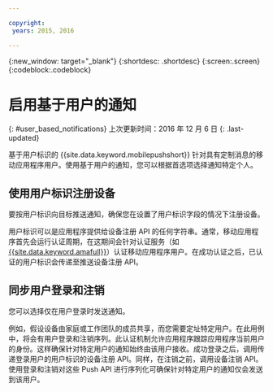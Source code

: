 ```yaml
---

copyright:
 years: 2015, 2016

---
```


{:new_window: target="_blank"}
{:shortdesc: .shortdesc}
{:screen:.screen}
{:codeblock:.codeblock}

# 启用基于用户的通知
{: #user_based_notifications}
上次更新时间：2016 年 12 月 6 日
{: .last-updated}

基于用户标识的 {{site.data.keyword.mobilepushshort}} 针对具有定制消息的移动应用程序用户。使用基于用户的通知，您可以根据首选项选择通知特定个人。

## 使用用户标识注册设备
要按用户标识向目标推送通知，确保您在设置了用户标识字段的情况下注册设备。     

用户标识可以是应用程序提供给设备注册 API 的任何字符串。通常，移动应用程序首先会运行认证周期，在这期间会针对认证服务（如 [{{site.data.keyword.amafull}}](https://console.ng.bluemix.net/docs/services/mobileaccess/index.html)）认证移动应用程序用户。在成功认证之后，已认证的用户标识会传递至推送设备注册 API。 

## 同步用户登录和注销 

您可以选择仅在用户登录时发送通知。 

例如，假设设备由家庭或工作团队的成员共享，而您需要定址特定用户。在此用例中，将会有用户登录和注销序列。此认证机制允许应用程序跟踪应用程序当前用户的身份。这样确保针对特定用户的通知始终由该用户接收。成功登录之后，调用传递登录用户的用户标识的设备注册 API。同样，在注销之前，调用设备注销 API。使用登录和注销对这些 Push API 进行序列化可确保针对特定用户的通知仅会发送到该用户。
